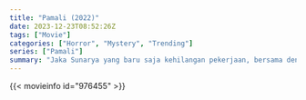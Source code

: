 ```yaml
---
title: "Pamali (2022)"
date: 2023-12-23T08:52:26Z
tags: ["Movie"]
categories: ["Horror", "Mystery", "Trending"]
series: ["Pamali"]
summary: "Jaka Sunarya yang baru saja kehilangan pekerjaan, bersama dengan sang istri, Rika ingin menjual rumah peninggalan orang tuanya untuk memulai hidup baru. Di desa tersebut, mereka tanpa sengaja melanggar adat yang telah menjadi tradisi, sehingga menghadapi keberadaan makhluk halus yang mengancam nyawa mereka.."
---
```


<mux-player stream-type="on-demand"
src="https://kp3d-my.sharepoint.com/personal/ryoo_kp3d_onmicrosoft_com/_layouts/15/download.aspx?share=EStNhLoqD9REoMzFAwwF740BleEINPjRtPjQSGTKDmkbSA" prefer-playback="mse" controls>

</mux-player>


{{< movieinfo id="976455" >}}

<script src="https://cdn.jsdelivr.net/npm/@mux/mux-player"></script>

 <script type="application/ld+json ">
{
"@context": "https://schema.org/",
"@type": "VideoObject",
"name": "Pamali (2022)",
"contentUrl": "https://stream.mux.com/QDn1ZokWdSaqpelX01OFloY02PjJhmmBycH00i8Q5qUxdk.m3u8",
"thumbnailUrl": "https://www.themoviedb.org/t/p/original/83DLsYzmXvzMFMxOzbdw2ChuDH8.jpg?width=314&fit_mode=preserve&time=25",
"uploadDate": "2023-10-29T08:51:45Z",
}

</script>